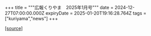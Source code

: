 +++
title = """広報くりやま　2025年1月号"""
date = 2024-12-27T07:00:00.000Z
expiryDate = 2025-01-20T19:16:28.764Z
tags = ["kuriyama","news"]
+++


[[source]](https://www.town.kuriyama.hokkaido.jp/site/koho/29796.html)
